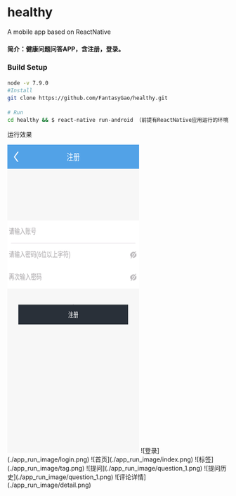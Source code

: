 # healthy
A mobile app based on ReactNative
#### 简介：健康问题问答APP，含注册，登录。

### Build Setup

``` bash
node -v 7.9.0
#Install
git clone https://github.com/FantasyGao/healthy.git

# Run
cd healthy && $ react-native run-android （前提有ReactNative应用运行的环境）
```
运行效果

<img src="./app_run_image/regesiter.png" width = "300" height = "700" alt="注册" />
![登录](./app_run_image/login.png) 
![首页](./app_run_image/index.png) 
![标签](./app_run_image/tag.png) 
![提问](./app_run_image/question_1.png) 
![提问历史](./app_run_image/question_1.png) 
![评论详情](./app_run_image/detail.png) 
